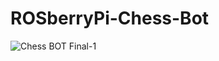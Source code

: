 # ROSberryPi-Chess-Bot
![Chess BOT Final-1](https://user-images.githubusercontent.com/73681462/174493675-54230adc-dc1e-40a3-aeab-75fcc7717494.png)
